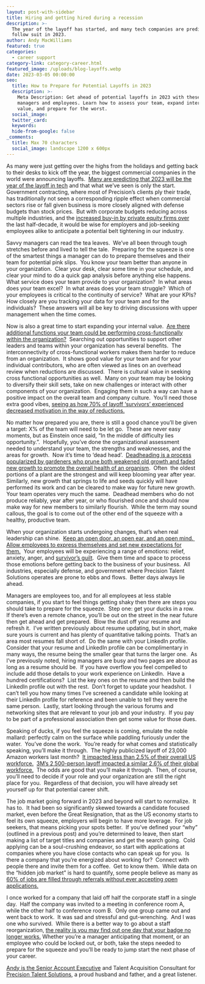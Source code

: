 ```yaml
---
layout: post-with-sidebar
title: Hiring and getting hired during a recession
description: >-
  The year of the layoff has started, and many tech companies are predicted to
  follow suit in 2023. 
author: Andy MacWilliams
featured: true
categories:
  - career support
category-link: category-career.html
featured_image: /uploads/blog-layoffs.webp
date: 2023-03-05 00:00:00
seo:
  title: How to Prepare for Potential Layoffs in 2023
  description: >-
    Meta Description: Get ahead of potential layoffs in 2023 with these tips for
    managers and employees. Learn how to assess your team, expand internal
    value, and prepare for the worst.
  social_image:
  twitter_card:
  keywords:
  hide-from-google: false
_comments:
  title: Max 70 characters
  social_image: landscape 1200 x 600px
---
```

As many were just getting over the highs from the holidays and getting back to their desks to kick off the year, the biggest commercial companies in the world were announcing layoffs.&nbsp; [Many are predicting that 2023 will be the year of the layoff in tech](https://www.peoplematters.in/news/employee-relations/tech-layoffs-2023-companies-that-have-made-cuts-36867) and that what we’ve seen is only the start.&nbsp; Government contracting, where most of Precision’s clients ply their trade, has traditionally not seen a corresponding ripple effect when commercial sectors rise or fall given business is more closely aligned with defense budgets than stock prices.&nbsp; But with corporate budgets reducing across multiple industries, and the [increased buy-in by private equity firms over](https://middlemarketgrowth.org/aerospace-defense-private-equity-technology/) the last half-decade, it would be wise for employers and job-seeking employees alike to anticipate a potential belt tightening in our industry.

Savvy managers can read the tea leaves.&nbsp; We’ve all been through tough stretches before and lived to tell the tale.&nbsp; Preparing for the squeeze is one of the smartest things a manager can do to prepare themselves and their team for potential pink slips.&nbsp; You know your team better than anyone in your organization.&nbsp; Clear your desk, clear some time in your schedule, and clear your mind to do a quick gap analysis before anything else happens.&nbsp; What service does your team provide to your organization?&nbsp; In what areas does your team excel?&nbsp; In what areas does your team struggle?&nbsp; Which of your employees is critical to the continuity of service?&nbsp; What are your KPIs?&nbsp; How closely are you tracking your data for your team and for the individuals?&nbsp; These answers will all be key to driving discussions with upper management when the time comes.

Now is also a great time to start expanding your internal value.&nbsp; [Are there additional functions your team could be performing cross-functionally within the organization?](https://www.gallup.com/cliftonstrengths/en/470276/ideation-developing-your-leadership-skills.aspx)&nbsp; Searching out opportunities to support other leaders and teams within your organization has several benefits.&nbsp; The interconnectivity of cross-functional workers makes them harder to reduce from an organization.&nbsp; It shows good value for your team and for your individual contributors, who are often viewed as lines on an overhead review when reductions are discussed.&nbsp; There is cultural value in seeking cross functional opportunities as well.&nbsp; Many on your team may be looking to diversify their skill sets, take on new challenges or interact with other components of your organization.&nbsp; Engaging them in such a way can have a positive impact on the overall team and company culture.&nbsp; You’ll need those extra good vibes, [seeing as how 70% of layoff ‘survivors’ experienced decreased motivation in the way of reductions.](https://www.cnbc.com/2023/01/06/after-job-cuts-how-to-boost-layoff-survivor-morale-and-productivity.html)

No matter how prepared you are, there is still a good chance you’ll be given a target: X% of the team will need to be let go.&nbsp; These are never easy moments, but as Einstein once said, “In the middle of difficulty lies opportunity.”.&nbsp; Hopefully, you’ve done the organizational assessment needed to understand your team, the strengths and weaknesses, and the areas for growth.&nbsp; Now it’s time to ‘dead head’.&nbsp; [Deadheading is a process popularized by gardeners who prune both weakened old growth and faded new growth to promote the overall health of an organism](https://extension.psu.edu/to-deadhead-or-not-your-final-answer-is#:~:text=Deadheading%20is%20a%20process%20of,set%20of%20full%2C%20healthy%20leaves.).&nbsp; Often&nbsp; the oldest portions of a plant are the strongest and will keep blooming year after year.&nbsp; Similarly, new growth that springs to life and seeds quickly will have performed its work and can be cleared to make way for future new growth.&nbsp; Your team operates very much the same.&nbsp; Deadhead members who do not produce reliably, year after year, or who flourished once and should now make way for new members to similarly flourish.&nbsp; While the term may sound callous, the goal is to come out of the other end of the squeeze with a healthy, productive team.

When your organization starts undergoing changes, that’s when real leadership can shine.&nbsp; [Keep an open door, an open ear, and an open mind.&nbsp; Allow employees to express themselves and set new expectations for them.](https://www.shrm.org/resourcesandtools/hr-topics/employee-relations/pages/supporting-employees-who-remain-after-layoffs.aspx)&nbsp; Your employees will be experiencing a range of emotions: relief, anxiety, anger, and [survivor’s guilt](https://www.betterup.com/blog/survivors-guilt).&nbsp; Give them time and space to process those emotions before getting back to the business of your business.&nbsp; All industries, especially defense, and government where Precision Talent Solutions operates are prone to ebbs and flows.&nbsp; Better days always lie ahead.

Managers are employees too, and for all employees at less stable companies, if you start to feel things getting shaky then there are steps you should take to prepare for the squeeze.&nbsp; Step one: get your ducks in a row.&nbsp; If there’s even a remote chance, you’ll be out on the street in the near future then get ahead and get prepared.&nbsp; Blow the dust off your resume and refresh it.&nbsp; I’ve written previously about resume updating, but in short, make sure yours is current and has plenty of quantitative talking points.&nbsp; That’s an area most resumes fall short of.&nbsp; Do the same with your LinkedIn profile.&nbsp; Consider that your resume and LinkedIn profile can be complimentary in many ways, the resume being the smaller gear that turns the larger one.&nbsp; As I’ve previously noted, hiring managers are busy and two pages are about as long as a resume should be.&nbsp; If you have overflow you feel compelled to include add those details to your work experience on LinkedIn.&nbsp; Have a hundred certifications?&nbsp; List the key ones on the resume and then build the LinkedIn profile out with the rest.&nbsp; Don’t forget to update your headshot.&nbsp; I can’t tell you how many times I’ve screened a candidate while looking at their LinkedIn profile for reference and been unable to tell they were the same person.&nbsp; Lastly, start looking through the various forums and networking sites that are relevant to your job and your industry.&nbsp; If you pay to be part of a professional association then get some value for those dues.

Speaking of ducks, if you feel the squeeze is coming, emulate the noble mallard: perfectly calm on the surface while paddling furiously under the water.&nbsp; You’ve done the work.&nbsp; You’re ready for what comes and statistically speaking, you’ll make it through.&nbsp; The highly publicized layoff of 23,000 Amazon workers last month?&nbsp; [It impacted less than 2.5% of their overall US workforce.](https://www.nbcnews.com/business/business-news/amazon-now-employs-almost-1-million-people-u-s-or-n1275539)&nbsp; [3M’s 2,500-person layoff impacted a similar 2.6% of their global workforce.](https://www.foxbusiness.com/lifestyle/amazon-microsoft-google-parent-alphabet-top-growing-list-layoffs)&nbsp; The odds are good that you’ll make it through.&nbsp; Then, of course, you’ll need to decide if your role and your organization are still the right place for you.&nbsp; Regardless of that decision, you will have already set yourself up for that potential career shift.

The job market going forward in 2023 and beyond will start to normalize.&nbsp; It has to.&nbsp; It had been so significantly skewed towards a candidate focused market, even before the Great Resignation, that as the US economy starts to feel its own squeeze, employers will begin to have more leverage.&nbsp; For job seekers, that means picking your spots better.&nbsp; If you’ve defined your “why” (outlined in a previous post) and you’re determined to leave, then start making a list of target titles and companies and get the search going.&nbsp; Cold applying can be a soul-crushing endeavor, so start with applications at companies where you have close contacts who can speak up for you.&nbsp; Is there a company that you’re energized about working for?&nbsp; Connect with people there and invite them for a coffee.&nbsp; Get to know them.&nbsp; While data on the “hidden job market” is hard to quantify, some people believe as many as [60% of jobs are filled through referrals without ever accepting open applications.](https://www.cnbc.com/2022/09/22/how-to-find-hidden-job-market-roles.html)

I once worked for a company that laid off half the corporate staff in a single day.&nbsp; Half the company was invited to a meeting in conference room A, while the other half to conference room B.&nbsp; Only one group came out and went back to work.&nbsp; It was sad and stressful and gut-wrenching.&nbsp; And I was one who survived.&nbsp; While there is a better way to go about a staff reorganization, [the reality is you may find out one day that your badge no longer works.](https://www.businessinsider.com/google-employees-realized-laid-off-after-office-badges-didnt-work-2023-1)&nbsp;Whether you’re a manager anticipating that moment, or an employee who could be locked out, or both, take the steps needed to prepare for the squeeze and you’ll be ready to jump start the next phase of your career.

[Andy is the Senior Account Executive](https://www.linkedin.com/in/andrew-macwilliams-91359537/) and Talent Acquisition Consultant for [Precision Talent Solutions](https://www.linkedin.com/company/15144521/admin/), a proud husband and father, and a great listener.